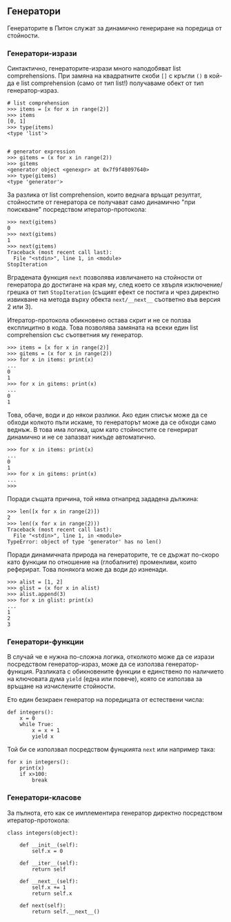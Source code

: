## Генератори
Генераторите в Питон служат за динамично генериране на поредица от стойности.

### Генератори-изрази
Синтактично, генераторите-изрази много наподобяват list comprehensions. При замяна на квадратните скоби ```[]``` с кръгли ```()``` в кой-да е list comprehension (само от тип list!) получаваме обект 
от тип генератор-израз.

```
# list comprehension
>>> items = [x for x in range(2)]
>>> items
[0, 1]
>>> type(items)
<type 'list'>


# generator expression
>>> gitems = (x for x in range(2))
>>> gitems
<generator object <genexpr> at 0x7f9f48097640>
>>> type(gitems)
<type 'generator'>
```

За разлика от list comprehension, които веднага връщат резултат, стойностите от генератора се получават само динамично "при поискване" посредством итератор-протокола:
```
>>> next(gitems)
0
>>> next(gitems)
1
>>> next(gitems)
Traceback (most recent call last):
  File "<stdin>", line 1, in <module>
StopIteration
```

Вградената функция ```next``` позволява извличането на стойности от генератора до достигане на края му, 
след което се хвърля изключение/грешка от тип ```StopIteration``` 
(същият ефект се постига и чрез директно извикване на метода върху обекта ```next/__next__``` съответно във версия 2 или 3).

Итератор-протокола обикновено остава скрит и не се ползва експлицитно в кода. Това позволява замяната на всеки един
list comprehension със съответния му генератор.
```
>>> items = [x for x in range(2)]
>>> gitems = (x for x in range(2))
>>> for x in items: print(x)
... 
0
1
>>> for x in gitems: print(x)
... 
0
1
```

Това, обаче, води и до някои разлики. Ако един списък може да се обходи колкото пъти искаме, то 
генераторът може да се обходи само веднъж. В това има логика, щом като стойностите се генерират динамично 
и не се запазват никъде автоматично.
```
>>> for x in items: print(x)
... 
0
1
>>> for x in gitems: print(x)
... 
>>> 
```

Поради същата причина, той няма отнапред зададена дължина:
```
>>> len([x for x in range(2)])
2
>>> len((x for x in range(2)))
Traceback (most recent call last):
  File "<stdin>", line 1, in <module>
TypeError: object of type 'generator' has no len()
```

Поради динамичната природа на генераторите, те се държат по-скоро като функции по отношение на 
(глобалните) променливи, които реферират. Това понякога може да води до изненади.
```
>>> alist = [1, 2]
>>> glist = (x for x in alist)
>>> alist.append(3)
>>> for x in glist: print(x)
... 
1
2
3
```

### Генератори-функции
В случай че е нужна по-сложна логика, отколкото може да се изрази посредством генератор-израз, може да се използва
генератор-функция. Разликата с обикновените функции е единствено по наличието на ключовата дума ```yield``` (една или повече), 
която се използва за връщане на изчислените стойности. 

Ето един безкраен генератор на поредицата от естествени числа:
```
def integers():
    x = 0
    while True:
        x = x + 1
        yield x
```

Той би се използвал посредством фунцкията ```next``` или например така:
```
for x in integers():
    print(x)
    if x>100:
        break
```

### Генератори-класове
За пълнота, ето как се имплементира генератор директно посредством итератор-протокола:
```
class integers(object):

    def __init__(self):
        self.x = 0

    def __iter__(self):
        return self

    def __next__(self):
        self.x += 1
        return self.x

    def next(self):
        return self.__next__()
```
